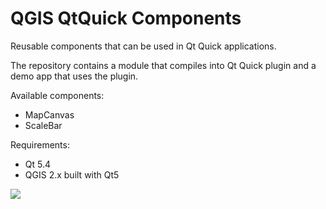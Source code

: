 # QGIS QtQuick Components

Reusable components that can be used in Qt Quick applications.

The repository contains a module that compiles into Qt Quick plugin and a demo app that uses the plugin.

Available components:

- MapCanvas
- ScaleBar

Requirements:

- Qt 5.4
- QGIS 2.x built with Qt5

<img src="https://raw.githubusercontent.com/lutraconsulting/qgis-quick-components/master/demoapp.png">
